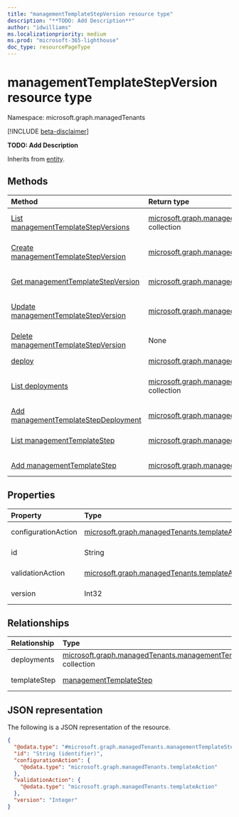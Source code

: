 ```yaml
---
title: "managementTemplateStepVersion resource type"
description: "**TODO: Add Description**"
author: "idwilliams"
ms.localizationpriority: medium
ms.prod: "microsoft-365-lighthouse"
doc_type: resourcePageType
---
```


# managementTemplateStepVersion resource type

Namespace: microsoft.graph.managedTenants

[!INCLUDE [beta-disclaimer](../../includes/beta-disclaimer.md)]

**TODO: Add Description**


Inherits from [entity](../resources/managedtenants-entity.md).

## Methods
|Method|Return type|Description|
|:---|:---|:---|
|[List managementTemplateStepVersions](../api/managedtenants-managementtemplatestepversion-list.md)|[microsoft.graph.managedTenants.managementTemplateStepVersion](../resources/managedtenants-managementtemplatestepversion.md) collection|Get a list of the [managementTemplateStepVersion](../resources/managedtenants-managementtemplatestepversion.md) objects and their properties.|
|[Create managementTemplateStepVersion](../api/managedtenants-managementtemplatestep-post-stepversions.md)|[microsoft.graph.managedTenants.managementTemplateStepVersion](../resources/managedtenants-managementtemplatestepversion.md)|Create a new [managementTemplateStepVersion](../resources/managedtenants-managementtemplatestepversion.md) object.|
|[Get managementTemplateStepVersion](../api/managedtenants-managementtemplatestepversion-get.md)|[microsoft.graph.managedTenants.managementTemplateStepVersion](../resources/managedtenants-managementtemplatestepversion.md)|Read the properties and relationships of a [managementTemplateStepVersion](../resources/managedtenants-managementtemplatestepversion.md) object.|
|[Update managementTemplateStepVersion](../api/managedtenants-managementtemplatestepversion-update.md)|[microsoft.graph.managedTenants.managementTemplateStepVersion](../resources/managedtenants-managementtemplatestepversion.md)|Update the properties of a [managementTemplateStepVersion](../resources/managedtenants-managementtemplatestepversion.md) object.|
|[Delete managementTemplateStepVersion](../api/managedtenants-managementtemplatestepversion-delete.md)|None|Deletes a [managementTemplateStepVersion](../resources/managedtenants-managementtemplatestepversion.md) object.|
|[deploy](../api/managedtenants-managementtemplatestepversion-deploy.md)|[microsoft.graph.managedTenants.managementTemplateStepDeployment](../resources/managedtenants-managementtemplatestepdeployment.md)|**TODO: Add Description**|
|[List deployments](../api/managedtenants-managementtemplatestepversion-list-deployments.md)|[microsoft.graph.managedTenants.managementTemplateStepDeployment](../resources/managedtenants-managementtemplatestepdeployment.md) collection|Get the managementTemplateStepDeployment resources from the deployments navigation property.|
|[Add managementTemplateStepDeployment](../api/managedtenants-managementtemplatestepversion-post-deployments.md)|[microsoft.graph.managedTenants.managementTemplateStepDeployment](../resources/managedtenants-managementtemplatestepdeployment.md)|Add deployments by posting to the deployments collection.|
|[List managementTemplateStep](../api/managedtenants-managementtemplatestepversion-list-templatestep.md)|[microsoft.graph.managedTenants.managementTemplateStep](../resources/managedtenants-managementtemplatestep.md) collection|Get the managementTemplateStep resources from the templateStep navigation property.|
|[Add managementTemplateStep](../api/managedtenants-managementtemplatestepversion-post-templatestep.md)|[microsoft.graph.managedTenants.managementTemplateStep](../resources/managedtenants-managementtemplatestep.md)|Add templateStep by posting to the templateStep collection.|

## Properties
|Property|Type|Description|
|:---|:---|:---|
|configurationAction|[microsoft.graph.managedTenants.templateAction](../resources/managedtenants-templateaction.md)|**TODO: Add Description**|
|id|String|**TODO: Add Description**|
|validationAction|[microsoft.graph.managedTenants.templateAction](../resources/managedtenants-templateaction.md)|**TODO: Add Description**|
|version|Int32|**TODO: Add Description**|

## Relationships
|Relationship|Type|Description|
|:---|:---|:---|
|deployments|[microsoft.graph.managedTenants.managementTemplateStepDeployment](../resources/managedtenants-managementtemplatestepdeployment.md) collection|**TODO: Add Description**|
|templateStep|[managementTemplateStep](../resources/managedtenants-managementtemplatestep.md)|**TODO: Add Description**|

## JSON representation
The following is a JSON representation of the resource.
<!-- {
  "blockType": "resource",
  "keyProperty": "id",
  "@odata.type": "microsoft.graph.managedTenants.managementTemplateStepVersion",
  "baseType": "microsoft.graph.entity",
  "openType": false
}
-->
``` json
{
  "@odata.type": "#microsoft.graph.managedTenants.managementTemplateStepVersion",
  "id": "String (identifier)",
  "configurationAction": {
    "@odata.type": "microsoft.graph.managedTenants.templateAction"
  },
  "validationAction": {
    "@odata.type": "microsoft.graph.managedTenants.templateAction"
  },
  "version": "Integer"
}
```

